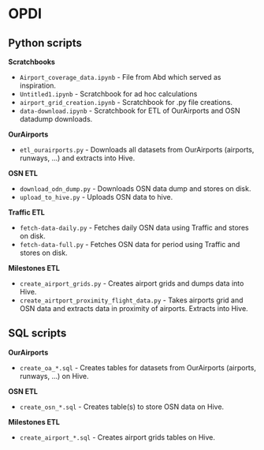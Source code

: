 # OPDI

## Python scripts

**Scratchbooks**
* `Airport_coverage_data.ipynb` - File from Abd which served as inspiration.
* `Untitled1.ipynb` - Scratchbook for ad hoc calculations
* `airport_grid_creation.ipynb` - Scratchbook for .py file creations.
* `data-download.ipynb` - Scratchbook for ETL of OurAirports and OSN datadump downloads.

**OurAirports**
*  `etl_ourairports.py` - Downloads all datasets from OurAirports (airports, runways, ...) and extracts into Hive.

**OSN ETL** 
*  `download_odn_dump.py` - Downloads OSN data dump and stores on disk.
*  `upload_to_hive.py` - Uploads OSN data to hive.

**Traffic ETL**
*  `fetch-data-daily.py` - Fetches daily OSN data using Traffic and stores on disk.
*  `fetch-data-full.py` - Fetches OSN data for period using Traffic and stores on disk.

**Milestones ETL**
*  `create_airport_grids.py` - Creates airport grids and dumps data into Hive. 
*  `create_airtport_proximity_flight_data.py` - Takes airports grid and OSN data and extracts data in proximity of airports. Extracts into Hive.

## SQL scripts

**OurAirports**
*  `create_oa_*.sql` - Creates tables for datasets from OurAirports (airports, runways, ...) on Hive.

**OSN ETL** 
*  `create_osn_*.sql` - Creates table(s) to store OSN data on Hive.

**Milestones ETL**
*  `create_airport_*.sql` - Creates airport grids tables on Hive. 



